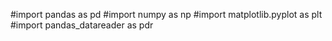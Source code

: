 #import pandas as pd
#import numpy as np
#import matplotlib.pyplot as plt
#import pandas_datareader as pdr

